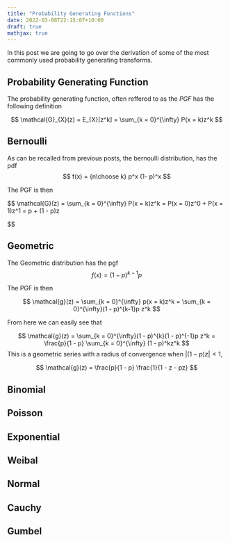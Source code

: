 ```yaml
---
title: "Probability Generating Functions"
date: 2022-03-08T22:15:07+10:00
draft: true
mathjax: true
---
```



In this post we are going to go over the derivation of some of the most commonly used probability 
generating transforms.

## Probability Generating Function 

The probability generating function, often reffered to as the *PGF* has the following definition 

$$
\mathcal{G}_{X}(z) = E_{X}[z^k] = \sum_{k = 0}^{\infty} P(x = k)z^k 
$$

## Bernoulli

As can be recalled from previous posts, the bernoulli distribution, has the pdf 
$$
f(x) = {n\choose k} p^x (1- p)^x
$$

The PGF is then 

$$
\mathcal{G}(z) =   \sum_{k = 0}^{\infty} P(x = k)z^k = P(x = 0)z^0 + P(x = 1)z^1 = p + (1 - p)z  

$$


## Geometric

The Geometric distribution has the pgf 
$$
f(x) = (1 - p)^{k-1}p
$$

The PGF is then 

$$
\mathcal{g}(z) =   \sum_{k = 0}^{\infty} p(x = k)z^k =  \sum_{k = 0}^{\infty}(1 - p)^{k-1}p z^k   
$$

From here we can easily see that 

$$
\mathcal{g}(z) =   \sum_{k = 0}^{\infty}(1 - p)^{k}(1 - p)^{-1}p z^k = \frac{p}{1 - p} \sum_{k = 0}^{\infty} (1 - p)^kz^k
$$
This is a geometric series with a radius of convergence when $|(1 - p)z| < 1$, 

$$
\mathcal{g}(z) =   \frac{p}{1 - p} \frac{1}{1  - z - pz}  
$$




## Binomial



## Poisson

## Exponential

## Weibal 

## Normal


## Cauchy

## Gumbel
